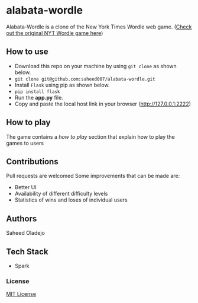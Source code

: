 # alabata-wordle
Alabata-Wordle is a clone of the New York Times Wordle web game. ([Check out the original NYT Wordle game here](https://www.nytimes.com/games/wordle/index.html))

## How to use
* Download this repo on your machine by using `git clone` as shown below.
* ```git clone git@github.com:saheed007/alabata-wordle.git```
* Install `Flask` using pip as shown below.
* ```pip install flask```
* Run the **app.py** file.
* Copy and paste the local host link in your browser (http://127.0.0.1:2222) 

## How to play
The game contains a _how to play_ section that explain how to play the games to users

## Contributions
Pull requests are welcomed
Some improvements that can be made are:
* Better UI
* Availability of different difficulty levels
* Statistics of wins and loses of individual users

## Authors
Saheed Oladejo

## Tech Stack
* Spark

### License
[MIT License](https://choosealicense.com/licenses/mit/)
